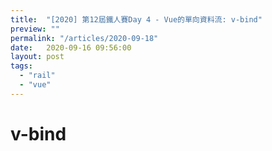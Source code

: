 ```yaml
---
title:  "[2020] 第12屆鐵人賽Day 4 - Vue的單向資料流: v-bind"
preview: ""
permalink: "/articles/2020-09-18"
date:   2020-09-16 09:56:00
layout: post
tags: 
  - "rail"
  - "vue"    
---
```


# v-bind